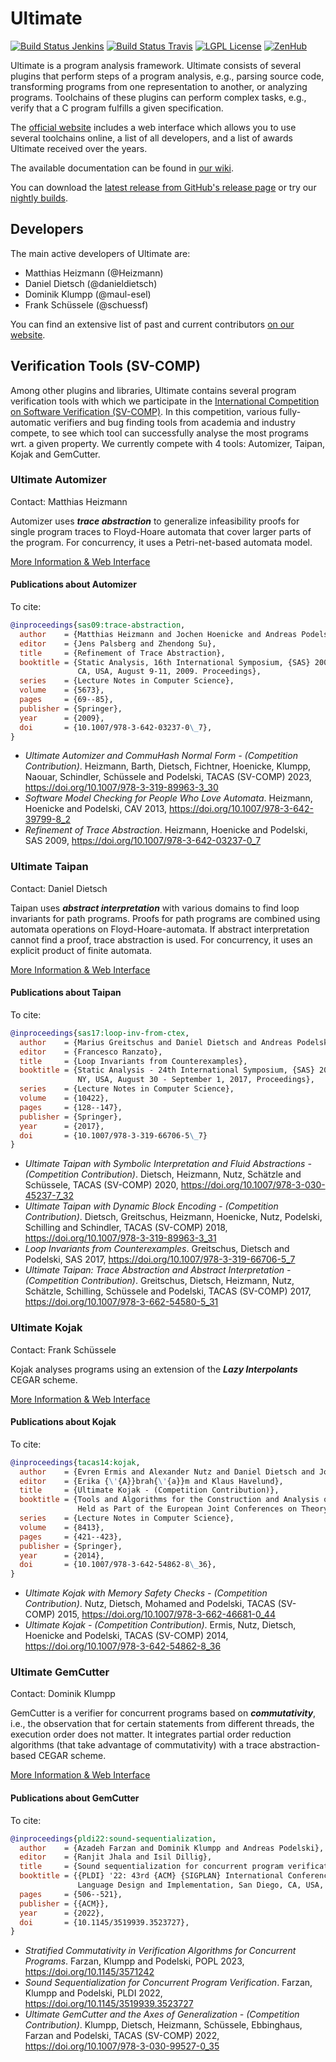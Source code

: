 # Ultimate
[![Build Status Jenkins](https://jenkins.sopranium.de/buildStatus/icon?job=Ultimate%2FUltimate%2Fdev&subject=jenkins:dev)](https://jenkins.sopranium.de/job/Ultimate/job/Ultimate/job/dev/)
[![Build Status Travis](https://travis-ci.com/ultimate-pa/ultimate.svg?branch=dev)](https://travis-ci.com/ultimate-pa/ultimate)
[![LGPL License](https://img.shields.io/badge/license-LGPLv3+LE-brightgreen.svg)](https://github.com/ultimate-pa/ultimate/wiki/License)
[![ZenHub](https://img.shields.io/badge/ZenHub-Board-orange.svg)](https://app.zenhub.com/workspaces/ultimate-5d19cb84cfdf4303fb078546)

Ultimate is a program analysis framework. Ultimate consists of several plugins that perform steps of a program analysis, e.g., parsing source code, transforming programs from one representation to another, or analyzing programs. Toolchains of these plugins can perform complex tasks, e.g., verify that a C program fulfills a given specification.

The [official website](https://ultimate-pa.org/) includes a web interface which allows you to use several toolchains online, a list of all developers, and a list of awards Ultimate received over the years.

The available documentation can be found in [our wiki](https://github.com/ultimate-pa/ultimate/wiki).

You can download the [latest release from GitHub's release page](https://github.com/ultimate-pa/ultimate/releases/latest) or try our [nightly builds](https://struebli.informatik.uni-freiburg.de/ultimate-nightly/).

## Developers

The main active developers of Ultimate are:

* Matthias Heizmann (@Heizmann)
* Daniel Dietsch (@danieldietsch)
* Dominik Klumpp (@maul-esel)
* Frank Schüssele (@schuessf)

You can find an extensive list of past and current contributors [on our website](https://ultimate-pa.org/developers/).

## Verification Tools (SV-COMP)

Among other plugins and libraries, Ultimate contains several program verification tools with which we participate in the [International Competition on Software Verification (SV-COMP)](sv-comp.sosy-lab.org/). In this competition, various fully-automatic verifiers and bug finding tools from academia and industry compete, to see which tool can successfully analyse the most programs wrt. a given property. We currently compete with 4 tools: Automizer, Taipan, Kojak and GemCutter.

### Ultimate Automizer
Contact: Matthias Heizmann

Automizer uses _**trace abstraction**_ to generalize infeasibility proofs for single program traces to Floyd-Hoare automata that cover larger parts of the program. For concurrency, it uses a Petri-net-based automata model.

[More Information & Web Interface](https://ultimate-pa.org/automizer/)

#### Publications about Automizer

To cite:
```bibtex
@inproceedings{sas09:trace-abstraction,
  author    = {Matthias Heizmann and Jochen Hoenicke and Andreas Podelski},
  editor    = {Jens Palsberg and Zhendong Su},
  title     = {Refinement of Trace Abstraction},
  booktitle = {Static Analysis, 16th International Symposium, {SAS} 2009, Los Angeles,
               CA, USA, August 9-11, 2009. Proceedings},
  series    = {Lecture Notes in Computer Science},
  volume    = {5673},
  pages     = {69--85},
  publisher = {Springer},
  year      = {2009},
  doi       = {10.1007/978-3-642-03237-0\_7},
}
```

* *Ultimate Automizer and CommuHash Normal Form - (Competition Contribution)*. Heizmann, Barth, Dietsch, Fichtner, Hoenicke, Klumpp, Naouar, Schindler, Schüssele and Podelski, TACAS (SV-COMP) 2023, https://doi.org/10.1007/978-3-319-89963-3_30
* *Software Model Checking for People Who Love Automata*. Heizmann, Hoenicke and Podelski, CAV 2013, https://doi.org/10.1007/978-3-642-39799-8_2
* *Refinement of Trace Abstraction*. Heizmann, Hoenicke and Podelski, SAS 2009, https://doi.org/10.1007/978-3-642-03237-0_7

### Ultimate Taipan
Contact: Daniel Dietsch

Taipan uses _**abstract interpretation**_ with various domains to find loop invariants for path programs. Proofs for path programs are combined using automata operations on Floyd-Hoare-automata. If abstract interpretation cannot find a proof, trace abstraction is used. For concurrency, it uses an explicit product of finite automata.

[More Information & Web Interface](https://ultimate-pa.org/taipan/)

#### Publications about Taipan

To cite:
```bibtex
@inproceedings{sas17:loop-inv-from-ctex,
  author    = {Marius Greitschus and Daniel Dietsch and Andreas Podelski},
  editor    = {Francesco Ranzato},
  title     = {Loop Invariants from Counterexamples},
  booktitle = {Static Analysis - 24th International Symposium, {SAS} 2017, New York,
               NY, USA, August 30 - September 1, 2017, Proceedings},
  series    = {Lecture Notes in Computer Science},
  volume    = {10422},
  pages     = {128--147},
  publisher = {Springer},
  year      = {2017},
  doi       = {10.1007/978-3-319-66706-5\_7}
}
```

* *Ultimate Taipan with Symbolic Interpretation and Fluid Abstractions - (Competition Contribution)*. Dietsch, Heizmann, Nutz, Schätzle and Schüssele, TACAS (SV-COMP) 2020, https://doi.org/10.1007/978-3-030-45237-7_32
* *Ultimate Taipan with Dynamic Block Encoding - (Competition Contribution)*. Dietsch, Greitschus, Heizmann, Hoenicke, Nutz, Podelski, Schilling and Schindler, TACAS (SV-COMP) 2018, https://doi.org/10.1007/978-3-319-89963-3_31
* *Loop Invariants from Counterexamples*. Greitschus, Dietsch and Podelski, SAS 2017, https://doi.org/10.1007/978-3-319-66706-5_7
* *Ultimate Taipan: Trace Abstraction and Abstract Interpretation - (Competition Contribution)*. Greitschus, Dietsch, Heizmann, Nutz, Schätzle, Schilling, Schüssele and Podelski, TACAS (SV-COMP) 2017, https://doi.org/10.1007/978-3-662-54580-5_31

### Ultimate Kojak
Contact: Frank Schüssele

Kojak analyses programs using an extension of the _**Lazy Interpolants**_ CEGAR scheme.

[More Information & Web Interface](https://ultimate-pa.org/kojak/)

#### Publications about Kojak

To cite:
```bibtex
@inproceedings{tacas14:kojak,
  author    = {Evren Ermis and Alexander Nutz and Daniel Dietsch and Jochen Hoenicke and Andreas Podelski},
  editor    = {Erika {\'{A}}brah{\'{a}}m and Klaus Havelund},
  title     = {Ultimate Kojak - (Competition Contribution)},
  booktitle = {Tools and Algorithms for the Construction and Analysis of Systems - 20th International Conference, {TACAS} 2014,
               Held as Part of the European Joint Conferences on Theory and Practice of Software, {ETAPS} 2014, Grenoble, France, April 5-13, 2014. Proceedings},
  series    = {Lecture Notes in Computer Science},
  volume    = {8413},
  pages     = {421--423},
  publisher = {Springer},
  year      = {2014},
  doi       = {10.1007/978-3-642-54862-8\_36},
}
```

* *Ultimate Kojak with Memory Safety Checks - (Competition Contribution)*. Nutz, Dietsch, Mohamed and Podelski, TACAS (SV-COMP) 2015, https://doi.org/10.1007/978-3-662-46681-0_44
* *Ultimate Kojak - (Competition Contribution)*. Ermis, Nutz, Dietsch, Hoenicke and Podelski, TACAS (SV-COMP) 2014, https://doi.org/10.1007/978-3-642-54862-8_36

### Ultimate GemCutter
Contact: Dominik Klumpp

GemCutter is a verifier for concurrent programs based on _**commutativity**_,
i.e., the observation that for certain statements from different threads, the execution order does not matter.
It integrates partial order reduction algorithms (that take advantage of commutativity) with a trace abstraction-based CEGAR scheme.

[More Information & Web Interface](https://ultimate-pa.org/gemcutter/)

#### Publications about GemCutter

To cite:
```bibtex
@inproceedings{pldi22:sound-sequentialization,
  author    = {Azadeh Farzan and Dominik Klumpp and Andreas Podelski},
  editor    = {Ranjit Jhala and Isil Dillig},
  title     = {Sound sequentialization for concurrent program verification},
  booktitle = {{PLDI} '22: 43rd {ACM} {SIGPLAN} International Conference on Programming
               Language Design and Implementation, San Diego, CA, USA, June 13 - 17, 2022},
  pages     = {506--521},
  publisher = {{ACM}},
  year      = {2022},
  doi       = {10.1145/3519939.3523727},
}
```

* *Stratified Commutativity in Verification Algorithms for Concurrent Programs*. Farzan, Klumpp and Podelski, POPL 2023, https://doi.org/10.1145/3571242
* *Sound Sequentialization for Concurrent Program Verification*. Farzan, Klumpp and Podelski, PLDI 2022, https://doi.org/10.1145/3519939.3523727
* *Ultimate GemCutter and the Axes of Generalization - (Competition Contribution)*. Klumpp, Dietsch, Heizmann, Schüssele, Ebbinghaus, Farzan and Podelski, TACAS (SV-COMP) 2022, https://doi.org/10.1007/978-3-030-99527-0_35
